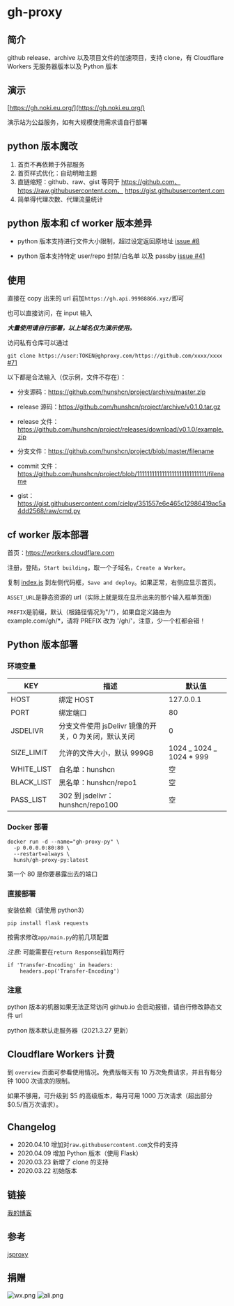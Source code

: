 # gh-proxy

## 简介

github release、archive 以及项目文件的加速项目，支持 clone，有 Cloudflare Workers 无服务器版本以及 Python 版本

## 演示

[https://gh.noki.eu.org/](https://gh.noki.eu.org/)

演示站为公益服务，如有大规模使用需求请自行部署

## python 版本魔改

1. 首页不再依赖于外部服务
2. 首页样式优化：自动明暗主题
3. 直链缩短：github、raw、gist 等同于 https://github.com、 https://raw.githubusercontent.com、 https://gist.githubusercontent.com
4. 简单得代理次数、代理流量统计

## python 版本和 cf worker 版本差异

- python 版本支持进行文件大小限制，超过设定返回原地址 [issue #8](https://github.com/hunshcn/gh-proxy/issues/8)

- python 版本支持特定 user/repo 封禁/白名单 以及 passby [issue #41](https://github.com/hunshcn/gh-proxy/issues/41)

## 使用

直接在 copy 出来的 url 前加`https://gh.api.99988866.xyz/`即可

也可以直接访问，在 input 输入

**_大量使用请自行部署，以上域名仅为演示使用。_**

访问私有仓库可以通过

`git clone https://user:TOKEN@ghproxy.com/https://github.com/xxxx/xxxx` [#71](https://github.com/hunshcn/gh-proxy/issues/71)

以下都是合法输入（仅示例，文件不存在）：

- 分支源码：https://github.com/hunshcn/project/archive/master.zip

- release 源码：https://github.com/hunshcn/project/archive/v0.1.0.tar.gz

- release 文件：https://github.com/hunshcn/project/releases/download/v0.1.0/example.zip

- 分支文件：https://github.com/hunshcn/project/blob/master/filename

- commit 文件：https://github.com/hunshcn/project/blob/1111111111111111111111111111/filename

- gist：https://gist.githubusercontent.com/cielpy/351557e6e465c12986419ac5a4dd2568/raw/cmd.py

## cf worker 版本部署

首页：https://workers.cloudflare.com

注册，登陆，`Start building`，取一个子域名，`Create a Worker`。

复制 [index.js](https://cdn.jsdelivr.net/gh/hunshcn/gh-proxy@master/index.js) 到左侧代码框，`Save and deploy`。如果正常，右侧应显示首页。

`ASSET_URL`是静态资源的 url（实际上就是现在显示出来的那个输入框单页面）

`PREFIX`是前缀，默认（根路径情况为"/"），如果自定义路由为 example.com/gh/\*，请将 PREFIX 改为 '/gh/'，注意，少一个杠都会错！

## Python 版本部署

### 环境变量

| KEY        | 描述                                                 | 默认值                    |
| ---------- | ---------------------------------------------------- | ------------------------- |
| HOST       | 绑定 HOST                                            | 127.0.0.1                 |
| PORT       | 绑定端口                                             | 80                        |
| JSDELIVR   | 分支文件使用 jsDelivr 镜像的开关，0 为关闭，默认关闭 | 0                         |
| SIZE_LIMIT | 允许的文件大小，默认 999GB                           | 1024 _ 1024 _ 1024 \* 999 |
| WHITE_LIST | 白名单：hunshcn                                      | 空                        |
| BLACK_LIST | 黑名单：hunshcn/repo1                                | 空                        |
| PASS_LIST  | 302 到 jsdelivr：hunshcn/repo100                     | 空                        |

### Docker 部署

```
docker run -d --name="gh-proxy-py" \
  -p 0.0.0.0:80:80 \
  --restart=always \
  hunsh/gh-proxy-py:latest
```

第一个 80 是你要暴露出去的端口

### 直接部署

安装依赖（请使用 python3）

`pip install flask requests`

按需求修改`app/main.py`的前几项配置

_注意:_ 可能需要在`return Response`前加两行

```python3
if 'Transfer-Encoding' in headers:
    headers.pop('Transfer-Encoding')
```

### 注意

python 版本的机器如果无法正常访问 github.io 会启动报错，请自行修改静态文件 url

python 版本默认走服务器（2021.3.27 更新）

## Cloudflare Workers 计费

到 `overview` 页面可参看使用情况。免费版每天有 10 万次免费请求，并且有每分钟 1000 次请求的限制。

如果不够用，可升级到 $5 的高级版本，每月可用 1000 万次请求（超出部分 $0.5/百万次请求）。

## Changelog

- 2020.04.10 增加对`raw.githubusercontent.com`文件的支持
- 2020.04.09 增加 Python 版本（使用 Flask）
- 2020.03.23 新增了 clone 的支持
- 2020.03.22 初始版本

## 链接

[我的博客](https://hunsh.net)

## 参考

[jsproxy](https://github.com/EtherDream/jsproxy/)

## 捐赠

![wx.png](https://img.maocdn.cn/img/2021/04/24/image.md.png)
![ali.png](https://www.helloimg.com/images/2021/04/24/BK9vmb.md.png)
